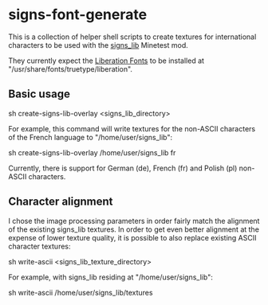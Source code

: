 # signs-font-generate

This is a collection of helper shell scripts to create textures for
international characters to be used with the
[signs_lib](https://gitlab.com/VanessaE/signs_lib) Minetest mod.

They currently expect the
[Liberation Fonts](https://github.com/liberationfonts/liberation-fonts) to be
installed at "/usr/share/fonts/truetype/liberation".

## Basic usage

sh create-signs-lib-overlay <signs_lib_directory> <language-code>

For example, this command will write textures for the non-ASCII characters
of the French language to "/home/user/signs_lib":

sh create-signs-lib-overlay /home/user/signs_lib fr

Currently, there is support for German (de), French (fr) and Polish (pl)
non-ASCII characters.

## Character alignment

I chose the image processing parameters in order fairly match the alignment of
the existing signs_lib textures. In order to get even better alignment at
the expense of lower texture quality, it is possible to also replace existing
ASCII character textures:

sh write-ascii <signs_lib_texture_directory>

For example, with signs_lib residing at "/home/user/signs_lib":

sh write-ascii /home/user/signs_lib/textures
